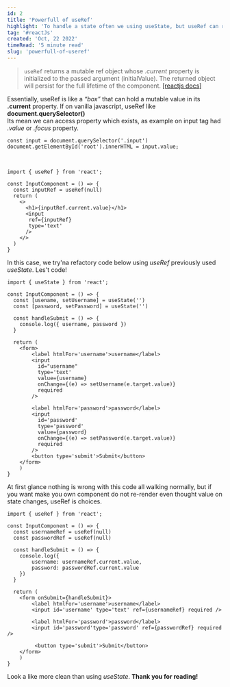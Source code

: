 ```yaml
---
id: 2
title: 'Powerfull of useRef'
highlight: 'To handle a state often we using useState, but useRef can replace it!'
tag: '#reactJs'
created: 'Oct, 22 2022'
timeRead: '5 minute read'
slug: 'powerfull-of-useref'
---
```


> ```useRef``` returns a mutable ref object whose *.current* property is initialized to the passed argument (initialValue). The returned object will persist for the full lifetime of the component. [[reactjs docs]](https://reactjs.org/docs/hooks-reference.html#useref)  

Essentially, useRef is like a *“box”* that can hold a mutable value in its **.current** property.
If on vanilla javascript, useRef like **document.querySelector()**
<br />
Its mean we can access property which exists, as example on input tag had *.value* or *.focus* property.

```js:Vanilla
const input = document.querySelector('.input')
document.getElementById('root').innerHTML = input.value;
```
<br/>

```jsx:React
import { useRef } from 'react';

const InputComponent = () => {
  const inputRef = useRef(null)
  return (
    <>
      <h1>{inputRef.current.value}</h1>
      <input
       ref={inputRef}
       type='text'
      />
    </>
  )
}
```
In this case, we try'na refactory code below using *useRef* previously used *useState*. Les't code!
<br/>

```jsx:JSX
import { useState } from 'react';

const InputComponent = () => {
  const [usename, setUsername] = useState('')
  const [password, setPassword] = useState('')
  
  const handleSubmit = () => {
    console.log({ username, password })
  }

  return (
    <form>
        <label htmlFor='username'>username</label>
        <input
          id="username"
          type='text'
          value={username}
          onChange={(e) => setUsername(e.target.value)}
          required
        />

        <label htmlFor='password'>password</label>
        <input
          id='password'
          type='password'
          value={password}
          onChange={(e) => setPassword(e.target.value)}
          required
        />
        <button type='submit'>Submit</button>
    </form>
    )
}
```
At first glance nothing is wrong with this code all walking normally, but if you want make you own component do not re-render even thought value on state changes, useRef is choices.

```jsx:JSX
import { useRef } from 'react';

const InputComponent = () => {
  const usernameRef = useRef(null)
  const passwordRef = useRef(null)

  const handleSubmit = () => {
    console.log({
        username: usernameRef.current.value,
        password: passwordRef.current.value
    })
  }

  return (
    <form onSubmit={handleSubmit}>
        <label htmlFor='username'>username</label>
        <input id='username' type='text' ref={usernameRef} required />

        <label htmlFor='password'>password</label>
        <input id='password'type='password' ref={passwordRef} required />

         <button type='submit'>Submit</button>
    </form>
    )
}
```
Look a like more clean than using *useState*. **Thank you for reading!**